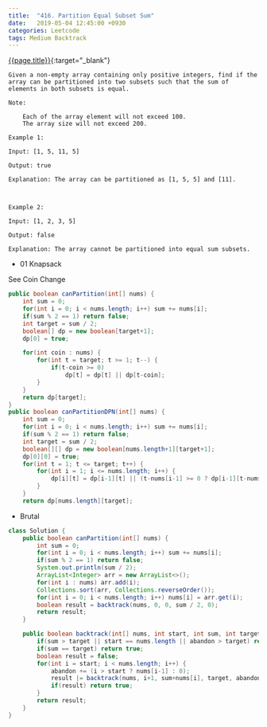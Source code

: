 ```yaml
---
title:  "416. Partition Equal Subset Sum"
date:   2019-05-04 12:45:00 +0930
categories: Leetcode
tags: Medium Backtrack
---
```


[{{page.title}}](https://leetcode.com/problems/partition-equal-subset-sum/){:target="_blank"}

    Given a non-empty array containing only positive integers, find if the array can be partitioned into two subsets such that the sum of elements in both subsets is equal.

    Note:

        Each of the array element will not exceed 100.
        The array size will not exceed 200.

    Example 1:

    Input: [1, 5, 11, 5]

    Output: true

    Explanation: The array can be partitioned as [1, 5, 5] and [11].



    Example 2:

    Input: [1, 2, 3, 5]

    Output: false

    Explanation: The array cannot be partitioned into equal sum subsets.

* 01 Knapsack

See Coin Change


```java
public boolean canPartition(int[] nums) {
    int sum = 0;
    for(int i = 0; i < nums.length; i++) sum += nums[i];
    if(sum % 2 == 1) return false;
    int target = sum / 2;
    boolean[] dp = new boolean[target+1];
    dp[0] = true;

    for(int coin : nums) {
        for(int t = target; t >= 1; t--) {
            if(t-coin >= 0)
                dp[t] = dp[t] || dp[t-coin];
        }
    }
    return dp[target];
}
public boolean canPartitionDPN(int[] nums) {
    int sum = 0;
    for(int i = 0; i < nums.length; i++) sum += nums[i];
    if(sum % 2 == 1) return false;
    int target = sum / 2;
    boolean[][] dp = new boolean[nums.length+1][target+1];
    dp[0][0] = true;
    for(int t = 1; t <= target; t++) {
        for(int i = 1; i <= nums.length; i++) {
            dp[i][t] = dp[i-1][t] || (t-nums[i-1] >= 0 ? dp[i-1][t-nums[i-1]] : false);
        }
    }
    return dp[nums.length][target];
```

* Brutal

```java
class Solution {
    public boolean canPartition(int[] nums) {
        int sum = 0;
        for(int i = 0; i < nums.length; i++) sum += nums[i];
        if(sum % 2 == 1) return false;
        System.out.println(sum / 2);
        ArrayList<Integer> arr = new ArrayList<>();
        for(int i : nums) arr.add(i);
        Collections.sort(arr, Collections.reverseOrder());
        for(int i = 0; i < nums.length; i++) nums[i] = arr.get(i);
        boolean result = backtrack(nums, 0, 0, sum / 2, 0);
        return result;
    }

    public boolean backtrack(int[] nums, int start, int sum, int target, int abandon) {
        if(sum > target || start == nums.length || abandon > target) return false;
        if(sum == target) return true;
        boolean result = false;
        for(int i = start; i < nums.length; i++) {
            abandon += (i > start ? nums[i-1] : 0);
            result |= backtrack(nums, i+1, sum+nums[i], target, abandon);
            if(result) return true;
        }
        return result;
    }
}
```
